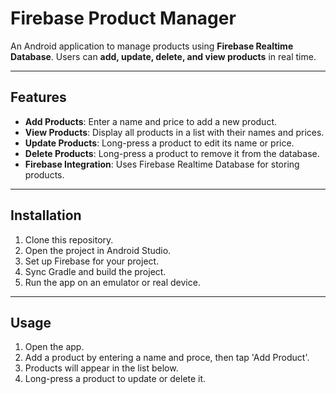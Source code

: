 # Firebase Product Manager

An Android application to manage products using **Firebase Realtime Database**. Users can **add, update, delete, and view products** in real time.

---

## Features

- **Add Products**: Enter a name and price to add a new product.  
- **View Products**: Display all products in a list with their names and prices.  
- **Update Products**: Long-press a product to edit its name or price.  
- **Delete Products**: Long-press a product to remove it from the database.  
- **Firebase Integration**: Uses Firebase Realtime Database for storing products.

---

## Installation

1. Clone this repository.
2. Open the project in Android Studio.
3. Set up Firebase for your project.
4. Sync Gradle and build the project.
5. Run the app on an emulator or real device.

---

## Usage

1. Open the app.
2. Add a product by entering a name and proce, then tap 'Add Product'.
3. Products will appear in the list below.
4. Long-press a product to update or delete it. 

